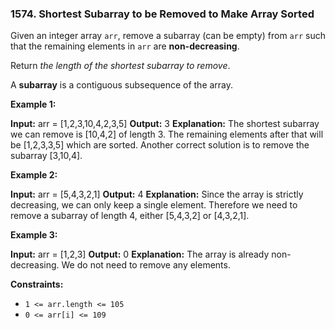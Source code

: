 ### 1574\. Shortest Subarray to be Removed to Make Array Sorted

Given an integer array `arr`, remove a subarray (can be empty) from `arr` such that the remaining elements in `arr` are **non-decreasing**.

Return _the length of the shortest subarray to remove_.

A **subarray** is a contiguous subsequence of the array.

**Example 1:**

**Input:** arr = \[1,2,3,10,4,2,3,5\]
**Output:** 3
**Explanation:** The shortest subarray we can remove is \[10,4,2\] of length 3. The remaining elements after that will be \[1,2,3,3,5\] which are sorted.
Another correct solution is to remove the subarray \[3,10,4\].

**Example 2:**

**Input:** arr = \[5,4,3,2,1\]
**Output:** 4
**Explanation:** Since the array is strictly decreasing, we can only keep a single element. Therefore we need to remove a subarray of length 4, either \[5,4,3,2\] or \[4,3,2,1\].

**Example 3:**

**Input:** arr = \[1,2,3\]
**Output:** 0
**Explanation:** The array is already non-decreasing. We do not need to remove any elements.

**Constraints:**

*   `1 <= arr.length <= 105`
*   `0 <= arr[i] <= 109`
